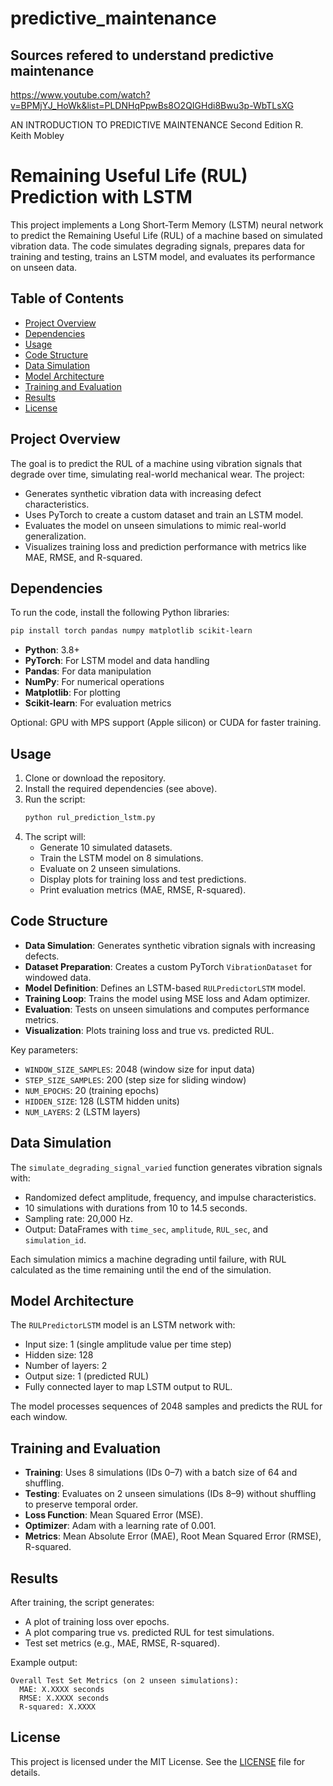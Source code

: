 # predictive_maintenance


## Sources refered to understand predictive maintenance

https://www.youtube.com/watch?v=BPMjYJ_HoWk&list=PLDNHqPpwBs8O2QIGHdi8Bwu3p-WbTLsXG

AN INTRODUCTION  TO PREDICTIVE  MAINTENANCE Second Edition
R. Keith Mobley

# Remaining Useful Life (RUL) Prediction with LSTM

This project implements a Long Short-Term Memory (LSTM) neural network to predict the Remaining Useful Life (RUL) of a machine based on simulated vibration data. The code simulates degrading signals, prepares data for training and testing, trains an LSTM model, and evaluates its performance on unseen data.

## Table of Contents
- [Project Overview](#project-overview)
- [Dependencies](#dependencies)
- [Usage](#usage)
- [Code Structure](#code-structure)
- [Data Simulation](#data-simulation)
- [Model Architecture](#model-architecture)
- [Training and Evaluation](#training-and-evaluation)
- [Results](#results)
- [License](#license)

## Project Overview
The goal is to predict the RUL of a machine using vibration signals that degrade over time, simulating real-world mechanical wear. The project:
- Generates synthetic vibration data with increasing defect characteristics.
- Uses PyTorch to create a custom dataset and train an LSTM model.
- Evaluates the model on unseen simulations to mimic real-world generalization.
- Visualizes training loss and prediction performance with metrics like MAE, RMSE, and R-squared.

## Dependencies
To run the code, install the following Python libraries:
```bash
pip install torch pandas numpy matplotlib scikit-learn
```

- **Python**: 3.8+
- **PyTorch**: For LSTM model and data handling
- **Pandas**: For data manipulation
- **NumPy**: For numerical operations
- **Matplotlib**: For plotting
- **Scikit-learn**: For evaluation metrics

Optional: GPU with MPS support (Apple silicon) or CUDA for faster training.

## Usage
1. Clone or download the repository.
2. Install the required dependencies (see above).
3. Run the script:
   ```bash
   python rul_prediction_lstm.py
   ```
4. The script will:
   - Generate 10 simulated datasets.
   - Train the LSTM model on 8 simulations.
   - Evaluate on 2 unseen simulations.
   - Display plots for training loss and test predictions.
   - Print evaluation metrics (MAE, RMSE, R-squared).

## Code Structure
- **Data Simulation**: Generates synthetic vibration signals with increasing defects.
- **Dataset Preparation**: Creates a custom PyTorch `VibrationDataset` for windowed data.
- **Model Definition**: Defines an LSTM-based `RULPredictorLSTM` model.
- **Training Loop**: Trains the model using MSE loss and Adam optimizer.
- **Evaluation**: Tests on unseen simulations and computes performance metrics.
- **Visualization**: Plots training loss and true vs. predicted RUL.

Key parameters:
- `WINDOW_SIZE_SAMPLES`: 2048 (window size for input data)
- `STEP_SIZE_SAMPLES`: 200 (step size for sliding window)
- `NUM_EPOCHS`: 20 (training epochs)
- `HIDDEN_SIZE`: 128 (LSTM hidden units)
- `NUM_LAYERS`: 2 (LSTM layers)

## Data Simulation
The `simulate_degrading_signal_varied` function generates vibration signals with:
- Randomized defect amplitude, frequency, and impulse characteristics.
- 10 simulations with durations from 10 to 14.5 seconds.
- Sampling rate: 20,000 Hz.
- Output: DataFrames with `time_sec`, `amplitude`, `RUL_sec`, and `simulation_id`.

Each simulation mimics a machine degrading until failure, with RUL calculated as the time remaining until the end of the simulation.

## Model Architecture
The `RULPredictorLSTM` model is an LSTM network with:
- Input size: 1 (single amplitude value per time step)
- Hidden size: 128
- Number of layers: 2
- Output size: 1 (predicted RUL)
- Fully connected layer to map LSTM output to RUL.

The model processes sequences of 2048 samples and predicts the RUL for each window.

## Training and Evaluation
- **Training**: Uses 8 simulations (IDs 0–7) with a batch size of 64 and shuffling.
- **Testing**: Evaluates on 2 unseen simulations (IDs 8–9) without shuffling to preserve temporal order.
- **Loss Function**: Mean Squared Error (MSE).
- **Optimizer**: Adam with a learning rate of 0.001.
- **Metrics**: Mean Absolute Error (MAE), Root Mean Squared Error (RMSE), R-squared.

## Results
After training, the script generates:
- A plot of training loss over epochs.
- A plot comparing true vs. predicted RUL for test simulations.
- Test set metrics (e.g., MAE, RMSE, R-squared).

Example output:
```
Overall Test Set Metrics (on 2 unseen simulations):
  MAE: X.XXXX seconds
  RMSE: X.XXXX seconds
  R-squared: X.XXXX
```

## License
This project is licensed under the MIT License. See the [LICENSE](LICENSE) file for details.
